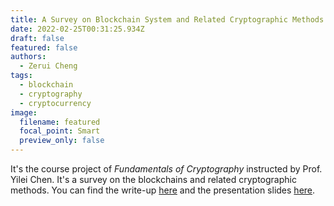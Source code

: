 ```yaml
---
title: A Survey on Blockchain System and Related Cryptographic Methods
date: 2022-02-25T00:31:25.934Z
draft: false
featured: false
authors:
  - Zerui Cheng
tags:
  - blockchain
  - cryptography
  - cryptocurrency
image:
  filename: featured
  focal_point: Smart
  preview_only: false
---
```

It's the course project of *Fundamentals of Cryptography* instructed by Prof. Yilei Chen. It's a survey on the blockchains and related cryptographic methods. You can find the write-up [here](https://zerui-cheng.com/uploads/survey-write-up.pdf) and the presentation slides [here](https://zerui-cheng.com/uploads/survey-slides.pdf).